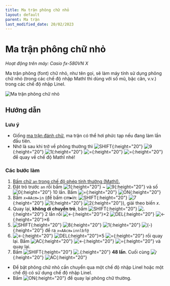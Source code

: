 ```yaml
---
title: Ma trận phông chữ nhỏ
layout: default
parent: Ma trận
last_modified_date: 20/02/2023
---
```


# Ma trận phông chữ nhỏ
*Hoạt động trên máy: Casio fx-580VN X*

Ma trận phông (font) chữ nhỏ, như tên gọi, sẽ làm máy tính sử dụng phông chữ nhỏ (trong các chế độ nhập MathI thì dùng với số mũ, bậc căn, v.v.) trong các chế độ nhập LineI.

![Ma trận phông chữ nhỏ](/thu-vien-ma-tran/images/thumb/ma-tran-font-chu-nho.png)

## Hướng dẫn
### Lưu ý
- Giống [ma trận đánh chữ](/thu-vien-ma-tran/docs/ma-tran/ma-tran-danh-chu.html), ma trận có thể hơi phức tạp nếu đang làm lần đầu tiên.
- Nhớ là sau khi trở về phông thường thì ![SHIFT]{:height="20"} ![9]{:height="20"} ![1]{:height="20"} ![=]{:height="20"} ![=]{:height="20"} để quay về chế độ MathI nhé!
### Các bước làm
1. [Bấm chữ `an` trong chế độ phép tính thường (MathI).](/thu-vien-ma-tran/docs/loi-may-tinh/ki-tu-an.html#chế-độ-phép-tính-thường-mathi)
2. Đặt trỏ trước `an` rồi bấm ![1]{:height="20"} ~ ![9]{:height="20"} và số ![0]{:height="20"} 10 lần. Bấm ![=]{:height="20"} ![ON]{:height="20"}
3. Bấm `𝑥=AAcm▸in` (để bấm cm▸in: ![SHIFT]{:height="20"} ![7]{:height="20"} ![1]{:height="20"} ![2]{:height="20"}), giải theo biến 𝑥.
4. Quay lại, **không di chuyển trỏ**, bấm ![SHIFT]{:height="20"} ![.]{:height="20"} 2 lần rồi ![←]{:height="20"}×2 ![DEL]{:height="20"} ![←]{:height="20"}×6
5. ![SHIFT]{:height="20"} ![8]{:height="20"} ![1]{:height="20"} ![(-)]{:height="20"} để ra `𝑥=AAcm▸innlbf@`
6. ![←]{:height="20"} ![DEL]{:height="20"}×5 ![=]{:height="20"} rồi quay lại. Bấm ![AC]{:height="20"} ![←]{:height="20"} ![=]{:height="20"} và quay lại.
7. Bấm ![SHIFT]{:height="20"} ![.]{:height="20"} **48 lần**. Cuối cùng ![⁄]{:height="20"} ![AC]{:height="20"}
- Để bật phông chữ nhỏ cần chuyển qua một chế độ nhập LineI hoặc một chế độ có sử dụng chế độ nhập LineI.
- Bấm ![ON]{:height="20"} để quay lại phông chữ thường.

[SHIFT]: /thu-vien-ma-tran/images/fx580vnx/shift.png
[ON]: /thu-vien-ma-tran/images/fx580vnx/on.png
[←]: /thu-vien-ma-tran/images/fx580vnx/dpad_left.png
[⁄]: /thu-vien-ma-tran/images/fx580vnx/frac.png
[(-)]: /thu-vien-ma-tran/images/fx580vnx/negat.png
[DEL]: /thu-vien-ma-tran/images/fx580vnx/del.png
[AC]: /thu-vien-ma-tran/images/fx580vnx/ac.png
[0]: /thu-vien-ma-tran/images/fx580vnx/0.png
[1]: /thu-vien-ma-tran/images/fx580vnx/1.png
[2]: /thu-vien-ma-tran/images/fx580vnx/2.png
[7]: /thu-vien-ma-tran/images/fx580vnx/7.png
[8]: /thu-vien-ma-tran/images/fx580vnx/8.png
[9]: /thu-vien-ma-tran/images/fx580vnx/9.png
[.]: /thu-vien-ma-tran/images/fx580vnx/decimal.png
[=]: /thu-vien-ma-tran/images/fx580vnx/exec.png
